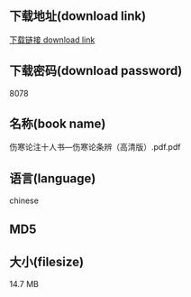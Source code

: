 ## 下载地址(download link)
[下载链接 download link](https://tutu365.netlify.app/?s=%E4%BC%A4%E5%AF%92%E8%AE%BA%E6%B3%A8%E5%8D%81%E4%BA%BA%E4%B9%A6%E2%80%94%E4%BC%A4%E5%AF%92%E8%AE%BA%E6%9D%A1%E8%BE%A8%EF%BC%88%E9%AB%98%E6%B8%85%E7%89%88%EF%BC%89.pdf)

## 下载密码(download password)
8078

## 名称(book name)
伤寒论注十人书—伤寒论条辨（高清版）.pdf.pdf

## 语言(language)
chinese

## MD5


## 大小(filesize)
14.7 MB
